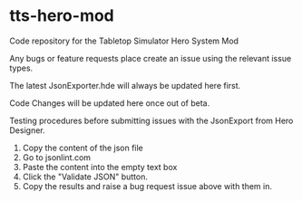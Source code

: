 # tts-hero-mod
Code repository for the Tabletop Simulator Hero System Mod

Any bugs or feature requests place create an issue using the relevant issue types.

The latest JsonExporter.hde will always be updated here first.

Code Changes will be updated here once out of beta.

Testing procedures before submitting issues with the JsonExport from Hero Designer.

1. Copy the content of the json file
2. Go to jsonlint.com
3. Paste the content into the empty text box
4. Click the "Validate JSON" button.
5. Copy the results and raise a bug request issue above with them in.
